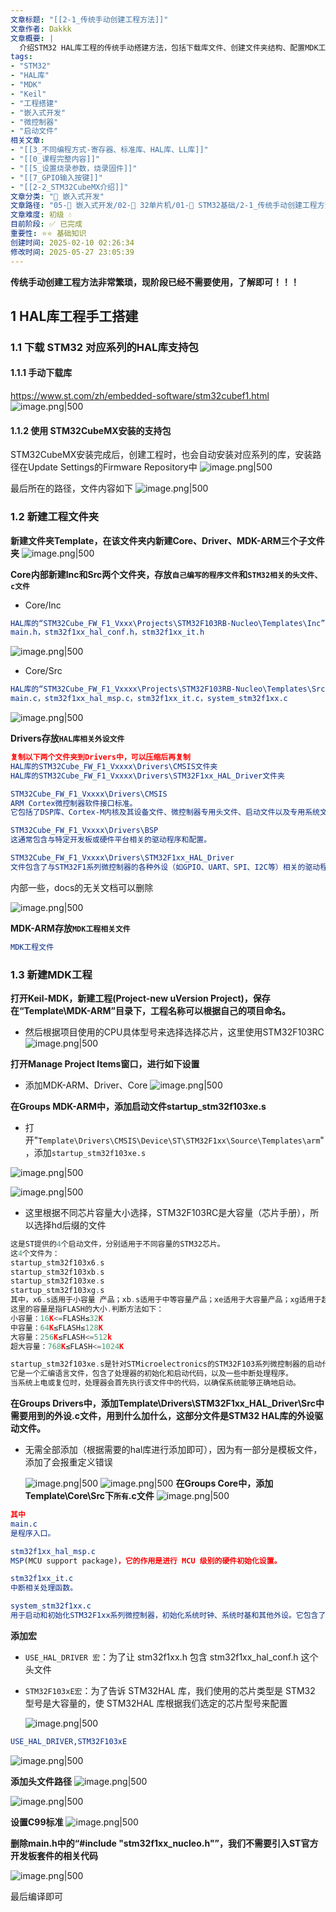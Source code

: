 ```yaml
---
文章标题: "[[2-1_传统手动创建工程方法]]" 
文章作者: Dakkk
文章概要: |
  介绍STM32 HAL库工程的传统手动搭建方法，包括下载库文件、创建文件夹结构、配置MDK工程、添加驱动文件和头文件路径等详细步骤
tags:
- "STM32"
- "HAL库"
- "MDK"
- "Keil"
- "工程搭建"
- "嵌入式开发"
- "微控制器"
- "启动文件"
相关文章:
- "[[3_不同编程方式-寄存器、标准库、HAL库、LL库]]"
- "[[0_课程完整内容]]"
- "[[5_设置烧录参数，烧录固件]]"
- "[[7_GPIO输入按键]]"
- "[[2-2_STM32CubeMX介绍]]"
文章分类: "🔧 嵌入式开发"
文章路径: "05-🔧 嵌入式开发/02-🚀 32单片机/01-📖 STM32基础/2-1_传统手动创建工程方法.md"
文章难度: 初级 💧
目前阶段: ✅ 已完成
重要性: ⭐⭐ 基础知识
创建时间: 2025-02-10 02:26:34
修改时间: 2025-05-27 23:05:39
---
```


**传统手动创建工程方法非常繁琐，现阶段已经不需要使用，了解即可！！！**

## 1 HAL库工程手工搭建

### 1.1 下载 STM32 对应系列的HAL库支持包

#### 1.1.1 手动下载库

https://www.st.com/zh/embedded-software/stm32cubef1.html
![image.png|500](https://my-obsidian-image.oss-cn-guangzhou.aliyuncs.com/2025/02/b43c78f4f921d578a5c58fdab18a6944.png)
#### 1.1.2 使用 STM32CubeMX安装的支持包

STM32CubeMX安装完成后，创建工程时，也会自动安装对应系列的库，安装路径在Update Settings的Firmware Repository中
![image.png|500](https://my-obsidian-image.oss-cn-guangzhou.aliyuncs.com/2025/02/4eac6d486c6e03f2191a3cf8dfa3f194.png)

最后所在的路径，文件内容如下
![image.png|500](https://my-obsidian-image.oss-cn-guangzhou.aliyuncs.com/2025/02/7c5efceabf535cbb0b20c34322062ea4.png)

### 1.2 新建工程文件夹

**新建文件夹Template，在该文件夹内新建Core、Driver、MDK-ARM三个子文件夹**
![image.png|500](https://my-obsidian-image.oss-cn-guangzhou.aliyuncs.com/2025/02/811f218b7bed0eaa24f98e09b9fe982e.png)

**Core内部新建Inc和Src两个文件夹，存放`自己编写的程序文件`和`STM32相关的头文件、c文件`**
- Core/Inc
```CMake
HAL库的“STM32Cube_FW_F1_Vxxx\Projects\STM32F103RB-Nucleo\Templates\Inc”目录下文件复制到本文件夹下：
main.h，stm32f1xx_hal_conf.h，stm32f1xx_it.h
```

![image.png|500](https://my-obsidian-image.oss-cn-guangzhou.aliyuncs.com/2025/02/f7d44cf099520206051f489135912184.png)


- Core/Src
```CMake
HAL库的“STM32Cube_FW_F1_Vxxxx\Projects\STM32F103RB-Nucleo\Templates\Src”目录下文件复制到本文件夹下：
main.c，stm32f1xx_hal_msp.c，stm32f1xx_it.c，system_stm32f1xx.c
```

![image.png|500](https://my-obsidian-image.oss-cn-guangzhou.aliyuncs.com/2025/02/0e17502f22a946d8f487c45fbf1171a5.png)


**Drivers存放`HAL库相关外设文件`**
```CMake
复制以下两个文件夹到Drivers中，可以压缩后再复制
HAL库的STM32Cube_FW_F1_Vxxxx\Drivers\CMSIS文件夹
HAL库的STM32Cube_FW_F1_Vxxxx\Drivers\STM32F1xx_HAL_Driver文件夹

STM32Cube_FW_F1_Vxxxx\Drivers\CMSIS
ARM Cortex微控制器软件接口标准。
它包括了DSP库、Cortex-M内核及其设备文件、微控制器专用头文件、启动文件以及专用系统文件。

STM32Cube_FW_F1_Vxxxx\Drivers\BSP
这通常包含与特定开发板或硬件平台相关的驱动程序和配置。

STM32Cube_FW_F1_Vxxxx\Drivers\STM32F1xx_HAL_Driver
文件包含了与STM32F1系列微控制器的各种外设（如GPIO、UART、SPI、I2C等）相关的驱动程序。这些驱动程序通常以源文件和头文件的形式存在，并提供了用于控制和管理这些外设的API（应用程序接口）。例如，stm32f10x_gpio.c和stm32f10x_gpio.h文件分别包含了GPIO寄存器的操作函数和相关的宏定义。
```

内部一些，docs的无关文档可以删除

![image.png|500](https://my-obsidian-image.oss-cn-guangzhou.aliyuncs.com/2025/02/1ef7f01c021a31b83336caf545da7762.png)


**MDK-ARM存放`MDK工程相关文件`**
```CMake
MDK工程文件
```
### 1.3 新建MDK工程

**打开Keil-MDK，新建工程(Project-new uVersion Project)，保存在“Template\MDK-ARM”目录下，工程名称可以根据自己的项目命名。**
- 然后根据项目使用的CPU具体型号来选择选择芯片，这里使用STM32F103RC
![image.png|500](https://my-obsidian-image.oss-cn-guangzhou.aliyuncs.com/2025/02/2ee06af9396d0792b2ad0590f35f5980.png)

**打开Manage Project Items窗口，进行如下设置**
- 添加MDK-ARM、Driver、Core
  ![image.png|500](https://my-obsidian-image.oss-cn-guangzhou.aliyuncs.com/2025/02/edc319b82d8ee8956cb7200afbe8849c.png)

**在Groups MDK-ARM中，添加启动文件startup_stm32f103xe.s**
- 打开"`Template\Drivers\CMSIS\Device\ST\STM32F1xx\Source\Templates\arm`"，添加`startup_stm32f103xe.s`

![image.png|500](https://my-obsidian-image.oss-cn-guangzhou.aliyuncs.com/2025/02/4e4d6d97d006d73c8548cb6991e54032.png)

![image.png|500](https://my-obsidian-image.oss-cn-guangzhou.aliyuncs.com/2025/02/edc319b82d8ee8956cb7200afbe8849c.png)


- 这里根据不同芯片容量大小选择，STM32F103RC是大容量（芯片手册），所以选择hd后缀的文件

```C
这是ST提供的4个启动文件，分别适用于不同容量的STM32芯片。
这4个文件为：
startup_stm32f103x6.s
startup_stm32f103xb.s
startup_stm32f103xe.s
startup_stm32f103xg.s
其中，x6.s适用于小容量 产品；xb.s适用于中等容量产品；xe适用于大容量产品；xg适用于超大容量产品
这里的容量是指FLASH的大小.判断方法如下：
小容量：16K<=FLASH≤32K
中容量：64K≤FLASH≤128K
大容量：256K≤FLASH<=512k
超大容量：768K≤FLASH<=1024K

startup_stm32f103xe.s是针对STMicroelectronics的STM32F103系列微控制器的启动代码。
它是一个汇编语言文件，包含了处理器的初始化和启动代码，以及一些中断处理程序。
当系统上电或复位时，处理器会首先执行该文件中的代码，以确保系统能够正确地启动。
```

**在Groups Drivers中，添加Template\Drivers\STM32F1xx_HAL_Driver\Src中需要用到的外设.c文件，用到什么加什么，这部分文件是STM32 HAL库的外设驱动文件。**
- 无需全部添加（根据需要的hal库进行添加即可），因为有一部分是模板文件，添加了会报重定义错误

  ![image.png|500](https://my-obsidian-image.oss-cn-guangzhou.aliyuncs.com/2025/02/2dadb0e4f636450ed87564eccfb4f83c.png)
  ![image.png|500](https://my-obsidian-image.oss-cn-guangzhou.aliyuncs.com/2025/02/4dc910d1382a1062f5a43533c0b95215.png)
**在Groups Core中，添加Template\Core\Src下`所有`.c文件**
![image.png|500](https://my-obsidian-image.oss-cn-guangzhou.aliyuncs.com/2025/02/c2cad0a253e3e4e986f3b28ffbec7388.png)

```CMake
其中
main.c
是程序入口。

stm32f1xx_hal_msp.c
MSP(MCU support package)，它的作用是进行 MCU 级别的硬件初始化设置。

stm32f1xx_it.c
中断相关处理函数。

system_stm32f1xx.c
用于启动和初始化STM32F1xx系列微控制器，初始化系统时钟、系统时基和其他外设。它包含了一些重要的函数，例如SystemInit()、SystemCoreClockUpdate()和SysTick_Config()等。
```

**添加宏**
- `USE_HAL_DRIVER 宏`：为了让 stm32f1xx.h 包含 stm32f1xx_hal_conf.h 这个头文件
- `STM32F103xE宏`：为了告诉 STM32HAL 库，我们使用的芯片类型是 STM32 型号是大容量的，使 STM32HAL 库根据我们选定的芯片型号来配置

  ![image.png|500](https://my-obsidian-image.oss-cn-guangzhou.aliyuncs.com/2025/02/325b40ebac9d3fd5e4464c027ad99d89.png)

```CMake
USE_HAL_DRIVER,STM32F103xE
```

![image.png|500](https://my-obsidian-image.oss-cn-guangzhou.aliyuncs.com/2025/02/25fd106080d2c850d3eac98abbd7d537.png)

**添加头文件路径**
![image.png|500](https://my-obsidian-image.oss-cn-guangzhou.aliyuncs.com/2025/02/62a56b59b8c7903a7f844ca07c36b798.png)

![image.png|500](https://my-obsidian-image.oss-cn-guangzhou.aliyuncs.com/2025/02/1f932fa753453d3c3a394b0bcb6b1804.png)

**设置C99标准**
![image.png|500](https://my-obsidian-image.oss-cn-guangzhou.aliyuncs.com/2025/02/60c0fecc5181de4077af1f4556d3bb9a.png)

**删除main.h中的“#include "stm32f1xx_nucleo.h"”，我们不需要引入ST官方开发板套件的相关代码**

![image.png|500](https://my-obsidian-image.oss-cn-guangzhou.aliyuncs.com/2025/02/92aa8997c6535f216bc8f26b3824d6e3.png)

最后编译即可
